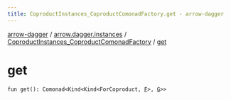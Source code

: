 ```yaml
---
title: CoproductInstances_CoproductComonadFactory.get - arrow-dagger
---
```


[arrow-dagger](../../index.html) / [arrow.dagger.instances](../index.html) / [CoproductInstances_CoproductComonadFactory](index.html) / [get](./get.html)

# get

`fun get(): Comonad<Kind<Kind<ForCoproduct, `[`F`](index.html#F)`>, `[`G`](index.html#G)`>>`